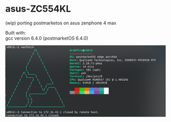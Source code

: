 # asus-ZC554KL
(wip) porting postmarketos on asus zenphone 4 max

Built with:  
gcc version 6.4.0 (postmarketOS 6.4.0)  

![Screenshot](postmarketos/images/Screenshot_20220707_180606.png)
